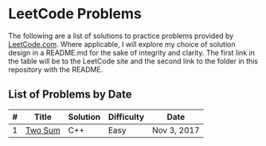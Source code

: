 # LeetCode Problems

The following are a list of solutions to practice problems provided by [LeetCode.com](https://leetcode.com/). Where applicable, I will explore my choice of solution design in a README.md for the sake of integrity and clarity. The first link in the table will be to the LeetCode site and the second link to the folder in this repository with the README.

## List of Problems by Date

| # | Title | Solution | Difficulty | Date |
|---| ----- | -------- | ---------- | ---- |
|1|[Two Sum](https://leetcode.com/problems/two-sum/description/) | C++ | Easy | Nov 3, 2017 |
